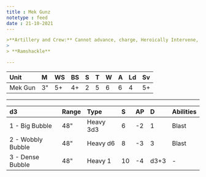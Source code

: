 ```yaml
---
title : Mek Gunz
notetype : feed
date : 21-10-2021
--- 

>**Artillery and Crew:** Cannot advance, charge, Heroically Intervene, pile-in or consolidate
>
> **Ramshackle**

---
```


| Unit     | M   | WS  | BS  | S   | T   | W   | A   | Ld  | Sv  |
|:-------- |:--- |:--- |:--- |:--- |:--- |:--- |:--- |:--- |:--- |
| Mek Gun | 3"|5+|4+|2|5|6|6|4|5+|

---

| d3         | Range | Type  | S   | AP  | D   | Abilities |
|:-------------- |:----- |:----- |:--- |:--- |:--- |:--------- |
| 1 - Big Bubble | 48" | Heavy 3d3|6|-2|1|Blast|
| 2 - Wobbly Bubble|48"|Heavy d6|8|-3|3|Blast|
| 3 - Dense Bubble|48"|Heavy 1|10|-4|d3+3|-|